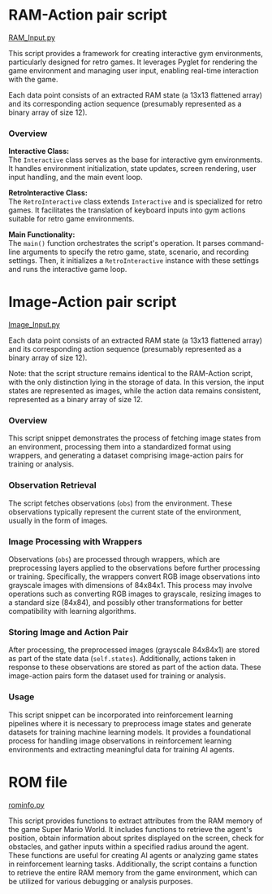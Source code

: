 # RAM-Action pair script

[RAM_Input.py](https://github.com/sankalp-s/MSC_Thesis/blob/main/Player_Inputs/Scripts/Gathering_Input/RAM_Input.py)

This script provides a framework for creating interactive gym environments, particularly designed for retro games. It leverages Pyglet for rendering the game environment and managing user input, enabling real-time interaction with the game.

Each data point consists of an extracted RAM state (a 13x13 flattened array) and its corresponding action sequence (presumably represented as a binary array of size 12).
### Overview

**Interactive Class:**  
The `Interactive` class serves as the base for interactive gym environments. It handles environment initialization, state updates, screen rendering, user input handling, and the main event loop.

**RetroInteractive Class:**  
The `RetroInteractive` class extends `Interactive` and is specialized for retro games. It facilitates the translation of keyboard inputs into gym actions suitable for retro game environments.

**Main Functionality:**  
The `main()` function orchestrates the script's operation. It parses command-line arguments to specify the retro game, state, scenario, and recording settings. Then, it initializes a `RetroInteractive` instance with these settings and runs the interactive game loop.

# Image-Action pair script

[Image_Input.py](https://github.com/sankalp-s/MSC_Thesis/blob/main/Player_Inputs/Scripts/Gathering_Input/Image_Input.py)

Each data point consists of an extracted RAM state (a 13x13 flattened array) and its corresponding action sequence (presumably represented as a binary array of size 12).

Note: that the script structure remains identical to the RAM-Action script, with the only distinction lying in the storage of data. In this version, the input states are represented as images, while the action data remains consistent, represented as a binary array of size 12.

### Overview

This script snippet demonstrates the process of fetching image states from an environment, processing them into a standardized format using wrappers, and generating a dataset comprising image-action pairs for training or analysis.

### Observation Retrieval

The script fetches observations (`obs`) from the environment. These observations typically represent the current state of the environment, usually in the form of images.

### Image Processing with Wrappers

Observations (`obs`) are processed through wrappers, which are preprocessing layers applied to the observations before further processing or training. Specifically, the wrappers convert RGB image observations into grayscale images with dimensions of 84x84x1. This process may involve operations such as converting RGB images to grayscale, resizing images to a standard size (84x84), and possibly other transformations for better compatibility with learning algorithms.

### Storing Image and Action Pair

After processing, the preprocessed images (grayscale 84x84x1) are stored as part of the state data (`self.states`). Additionally, actions taken in response to these observations are stored as part of the action data. These image-action pairs form the dataset used for training or analysis.

### Usage

This script snippet can be incorporated into reinforcement learning pipelines where it is necessary to preprocess image states and generate datasets for training machine learning models. It provides a foundational process for handling image observations in reinforcement learning environments and extracting meaningful data for training AI agents.

# ROM file

[rominfo.py](https://github.com/sankalp-s/MSC_Thesis/blob/main/Player_Inputs/Scripts/Gathering_Input/rominfo.py)

This script provides functions to extract attributes from the RAM memory of the game Super Mario World. It includes functions to retrieve the agent's position, obtain information about sprites displayed on the screen, check for obstacles, and gather inputs within a specified radius around the agent. These functions are useful for creating AI agents or analyzing game states in reinforcement learning tasks. Additionally, the script contains a function to retrieve the entire RAM memory from the game environment, which can be utilized for various debugging or analysis purposes.

